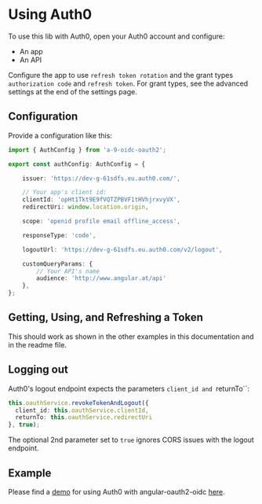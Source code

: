 # Using Auth0

To use this lib with Auth0, open your Auth0 account and configure:

- An app 
- An API

Configure the app to use ``refresh token rotation`` and the grant types ``authorization code`` and ``refresh token``. For grant types, see the advanced settings at the end of the settings page.

## Configuration 

Provide a configuration like this:

```typescript
import { AuthConfig } from 'a-9-oidc-oauth2';

export const authConfig: AuthConfig = {

    issuer: 'https://dev-g-61sdfs.eu.auth0.com/',

    // Your app's client id:
    clientId: 'opHt1Tkt9E9fVQTZPBVF1tHVhjrxvyVX',
    redirectUri: window.location.origin,

    scope: 'openid profile email offline_access',

    responseType: 'code',

    logoutUrl: 'https://dev-g-61sdfs.eu.auth0.com/v2/logout',

    customQueryParams: {
        // Your API's name
        audience: 'http://www.angular.at/api'
    },
};
```

## Getting, Using, and Refreshing a Token

This should work as shown in the other examples in this documentation and in the readme file.

## Logging out

Auth0's logout endpoint expects the parameters ``client_id and ``returnTo``:

```typescript
this.oauthService.revokeTokenAndLogout({
  client_id: this.oauthService.clientId,
  returnTo: this.oauthService.redirectUri
}, true);
```

The optional 2nd parameter set to ``true`` ignores CORS issues with the logout endpoint.

## Example

Please find a [demo](https://github.com/manfredsteyer/auth0-demo) for using Auth0 with angular-oauth2-oidc [here](https://github.com/manfredsteyer/auth0-demo).
